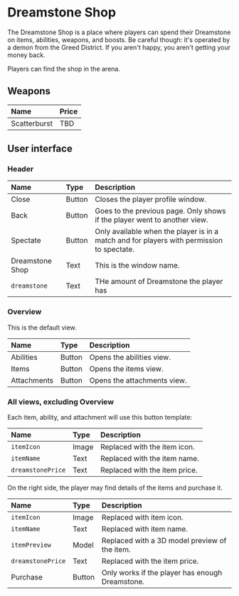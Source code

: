 # Dreamstone Shop
The Dreamstone Shop is a place where players can spend their Dreamstone on items, abilities, weapons, and boosts. Be careful though: it's operated by a demon from the Greed District. If you aren't happy, you aren't getting your money back.

Players can find the shop in the arena.

## Weapons
<table>
  <thead>
    <tr>
      <th align="left">Name</th>
      <th align="left">Price</th>
    </tr>
  </thead>
  <tbody>
    <tr>
      <td>Scatterburst</td>
      <td>TBD</td>
    </tr>
  </tbody>
</table>

## User interface
### Header
<table>
  <thead>
    <tr>
      <th align="left">Name</th>
      <th align="left">Type</th>
      <th align="left">Description</th>
    </tr>
  </thead>
  <tbody>
    <tr>
      <td>Close</td>
      <td>Button</td>
      <td>Closes the player profile window.</td>
    </tr>
    <tr>
      <td>Back</td>
      <td>Button</td>
      <td>Goes to the previous page. Only shows if the player went to another view.</td>
    </tr>
    <tr>
      <td>Spectate</td>
      <td>Button</td>
      <td>Only available when the player is in a match and for players with permission to spectate.</td>
    </tr>
    <tr>
      <td>Dreamstone Shop</td>
      <td>Text</td>
      <td>This is the window name.</td>
    </tr>
    <tr>
      <td><code>dreamstone</code></td>
      <td>Text</td>
      <td>THe amount of Dreamstone the player has</td>
    </tr>
  </tbody>
</table>

### Overview
This is the default view.

<table>
  <thead>
    <tr>
      <th align="left">Name</th>
      <th align="left">Type</th>
      <th align="left">Description</th>
    </tr>
  </thead>
  <tbody>
    <tr>
      <td>Abilities</td>
      <td>Button</td>
      <td>Opens the abilities view.</td>
    </tr>
    <tr>
      <td>Items</td>
      <td>Button</td>
      <td>Opens the items view.</td>
    </tr>
    <tr>
      <td>Attachments</td>
      <td>Button</td>
      <td>Opens the attachments view.</td>
    </tr>
  </tbody>
</table>

### All views, excluding Overview
Each item, ability, and attachment will use this button template: 

<table>
  <thead>
    <tr>
      <th align="left">Name</th>
      <th align="left">Type</th>
      <th align="left">Description</th>
    </tr>
  </thead>
  <tbody>
    <tr>
      <td><code>itemIcon</code></td>
      <td>Image</td>
      <td>Replaced with the item icon.</td>
    </tr>
    <tr>
      <td><code>itemName</code></td>
      <td>Text</td>
      <td>Replaced with the item name.</td>
    </tr>
    <tr>
      <td><code>dreamstonePrice</code></td>
      <td>Text</td>
      <td>Replaced with the item price.</td>
    </tr>
  </tbody>
</table>

On the right side, the player may find details of the items and purchase it.

<table>
  <thead>
    <tr>
      <th align="left">Name</th>
      <th align="left">Type</th>
      <th align="left">Description</th>
    </tr>
  </thead>
  <tbody>
    <tr>
      <td><code>itemIcon</code></td>
      <td>Image</td>
      <td>Replaced with item icon.</td>
    </tr>
    <tr>
      <td><code>itemName</code></td>
      <td>Text</td>
      <td>Replaced with item name.</td>
    </tr>
    <tr>
      <td><code>itemPreview</code></td>
      <td>Model</td>
      <td>Replaced with a 3D model preview of the item.</td>
    </tr>
    <tr>
      <td><code>dreamstonePrice</code></td>
      <td>Text</td>
      <td>Replaced with the item price.</td>
    </tr>
    <tr>
      <td>Purchase</td>
      <td>Button</td>
      <td>Only works if the player has enough Dreamstone.</td>
    </tr>
  </tbody>
</table>
